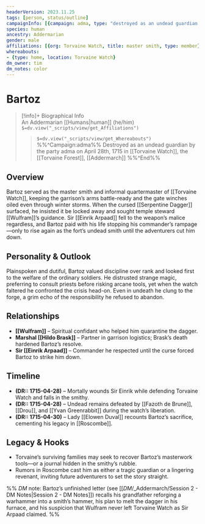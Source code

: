 ```yaml
---
headerVersion: 2023.11.25
tags: [person, status/outline]
campaignInfo: [{campaign: adma, type: "destroyed as an undead guardian by the party", date: 1715-04-28}]
species: human
ancestry: Addermarian
gender: male
affiliations: [{org: Torvaine Watch, title: master smith, type: member}]
whereabouts:
- {type: home, location: Torvaine Watch}
dm_owner: tim
dm_notes: color
---
```

# Bartoz
>[!info]+ Biographical Info  
> An Addermarian [[Humans|human]] (he/him)  
> `$=dv.view("_scripts/view/get_Affiliations")`  
>> `$=dv.view("_scripts/view/get_Whereabouts")`  
>> %%^Campaign:adma%% Destroyed as an undead guardian by the party adma on April 28th, 1715 in [[Torvaine Watch]], the [[Torvaine Forest]], [[Addermarch]] %%^End%%

## Overview
Bartoz served as the master smith and informal quartermaster of [[Torvaine Watch]], keeping the garrison’s arms battle-ready and the gate winches oiled even through winter storms. When the cursed [[Serpentine Dagger]] surfaced, he insisted it be locked away and sought temple steward [[Wulfram]]’s guidance. Sir [[Einrik Arpaad]] fell to the weapon’s malice regardless, and Bartoz paid with his life stopping his commander’s rampage—only to rise again as the fort’s undead smith until the adventurers cut him down.

## Personality & Outlook
Plainspoken and dutiful, Bartoz valued discipline over rank and looked first to the welfare of the ordinary soldiers. He distrusted strange magic, preferring to consult priests before risking arcane tools, yet when the watch faltered he confronted the crisis head-on. Even in undeath he clung to the forge, a grim echo of the responsibility he refused to abandon.

## Relationships
- **[[Wulfram]]** – Spiritual confidant who helped him quarantine the dagger.  
- **Marshal [[Hildo Brask]]** – Partner in garrison logistics; Brask’s death hardened Bartoz’s resolve.  
- **Sir [[Einrik Arpaad]]** – Commander he respected until the curse forced Bartoz to strike him down.

## Timeline
- **(DR:: 1715-04-28)** – Mortally wounds Sir Einrik while defending Torvaine Watch and falls in the smithy.  
- **(DR:: 1715-04-28)** – Undead remains defeated by [[Fazoth de Brune]], [[Drou]], and [[Yvan Greenrabbit]] during the watch’s liberation.  
- **(DR:: 1715-04-30)** – Lady [[Elowen Duval]] recounts Bartoz’s sacrifice, cementing his legacy in [[Roscombe]].

## Legacy & Hooks
- Torvaine’s surviving families may seek to recover Bartoz’s masterwork tools—or a journal hidden in the smithy’s rubble.  
- Rumors in Roscombe cast him as either a tragic guardian or a lingering revenant, inviting future adventurers to set the story straight.

%% _DM_ note: Bartoz’s unfinished letter (see [[_DM_/_Addermarch/Session 2 - DM Notes|Session 2 - DM Notes]]) recalls his grandfather reforging a warhammer into a smith’s hammer, his plan to melt the dagger in his furnace, and his suspicion that Wulfram never left Torvaine Watch as Sir Arpaad claimed. %%
